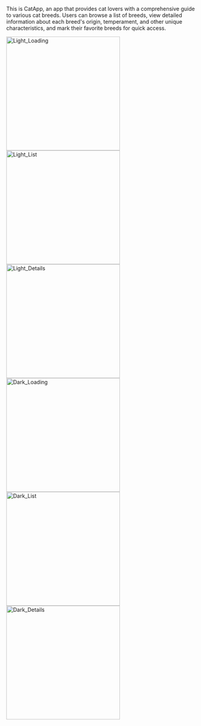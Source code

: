 This is CatApp, an app that provides cat lovers with a comprehensive guide to various cat breeds.
Users can browse a list of breeds, view detailed information about each breed's origin, temperament, and other unique characteristics, and mark their favorite breeds for quick access. 


<img src="https://github.com/user-attachments/assets/c2aafb60-1f1d-4382-a901-2059d1b77587" alt="Light_Loading" width="300"/>
<img src="https://github.com/user-attachments/assets/fe9ce806-f056-4fba-bd8b-e9be7c069820" alt="Light_List" width="300"/>
<img src="https://github.com/user-attachments/assets/ca3d0f79-85cc-4aa0-95c7-b1d1caee782c" alt="Light_Details" width="300"/>

<img src="https://github.com/user-attachments/assets/a930415e-56f1-4d46-9c46-06fc5b5bf001" alt="Dark_Loading" width="300"/>
<img src="https://github.com/user-attachments/assets/4c21ebbe-6f95-4126-ac45-ebc3fb598282" alt="Dark_List" width="300"/>
<img src="https://github.com/user-attachments/assets/f7f7ca5b-0569-43ee-a477-0a2fe8ba60d2" alt="Dark_Details" width="300"/>

